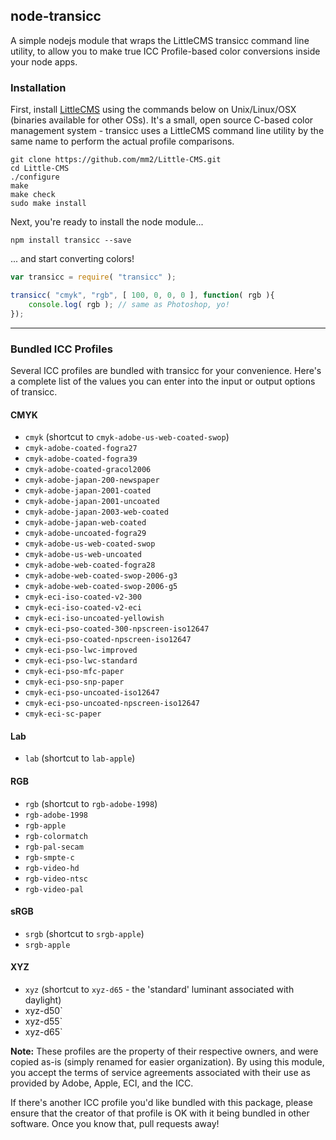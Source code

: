 ## node-transicc

A simple nodejs module that wraps the LittleCMS transicc command line utility, to allow you to make true ICC Profile-based color conversions inside your node apps.

### Installation

First, install [LittleCMS](https://github.com/mm2/Little-CMS) using the commands below on Unix/Linux/OSX (binaries available for other OSs). It's a small, open source C-based color management system - transicc uses a LittleCMS command line utility by the same name to perform the actual profile comparisons.

```shell
git clone https://github.com/mm2/Little-CMS.git
cd Little-CMS
./configure 
make 
make check 
sudo make install
```

Next, you're ready to install the node module...

```shell
npm install transicc --save
```

... and start converting colors!

```js
var transicc = require( "transicc" );

transicc( "cmyk", "rgb", [ 100, 0, 0, 0 ], function( rgb ){
	console.log( rgb ); // same as Photoshop, yo!
});
```

*****

### Bundled ICC Profiles

Several ICC profiles are bundled with transicc for your convenience. Here's a complete list of the values you can enter into the input or output options of transicc.

#### CMYK

- `cmyk` (shortcut to `cmyk-adobe-us-web-coated-swop`)
- `cmyk-adobe-coated-fogra27`
- `cmyk-adobe-coated-fogra39`
- `cmyk-adobe-coated-gracol2006`
- `cmyk-adobe-japan-200-newspaper`
- `cmyk-adobe-japan-2001-coated`
- `cmyk-adobe-japan-2001-uncoated`
- `cmyk-adobe-japan-2003-web-coated`
- `cmyk-adobe-japan-web-coated`
- `cmyk-adobe-uncoated-fogra29`
- `cmyk-adobe-us-web-coated-swop`
- `cmyk-adobe-us-web-uncoated`
- `cmyk-adobe-web-coated-fogra28`
- `cmyk-adobe-web-coated-swop-2006-g3`
- `cmyk-adobe-web-coated-swop-2006-g5`
- `cmyk-eci-iso-coated-v2-300`
- `cmyk-eci-iso-coated-v2-eci`
- `cmyk-eci-iso-uncoated-yellowish`
- `cmyk-eci-pso-coated-300-npscreen-iso12647`
- `cmyk-eci-pso-coated-npscreen-iso12647`
- `cmyk-eci-pso-lwc-improved`
- `cmyk-eci-pso-lwc-standard`
- `cmyk-eci-pso-mfc-paper`
- `cmyk-eci-pso-snp-paper`
- `cmyk-eci-pso-uncoated-iso12647`
- `cmyk-eci-pso-uncoated-npscreen-iso12647`
- `cmyk-eci-sc-paper`

#### Lab

- `lab` (shortcut to `lab-apple`)

#### RGB

- `rgb` (shortcut to `rgb-adobe-1998`)
- `rgb-adobe-1998`
- `rgb-apple`
- `rgb-colormatch`
- `rgb-pal-secam`
- `rgb-smpte-c`
- `rgb-video-hd`
- `rgb-video-ntsc`
- `rgb-video-pal`

#### sRGB

- `srgb` (shortcut to `srgb-apple`)
- `srgb-apple`

#### XYZ

- `xyz` (shortcut to `xyz-d65` - the 'standard' luminant associated with daylight)
- xyz-d50`
- xyz-d55`
- xyz-d65`

**Note:** These profiles are the property of their respective owners, and were copied as-is (simply renamed for easier organization). By using this module, you accept the terms of service agreements associated with their use as provided by Adobe, Apple, ECI, and the ICC.

If there's another ICC profile you'd like bundled with this package, please ensure that the creator of that profile is OK with it being bundled in other software. Once you know that, pull requests away!


